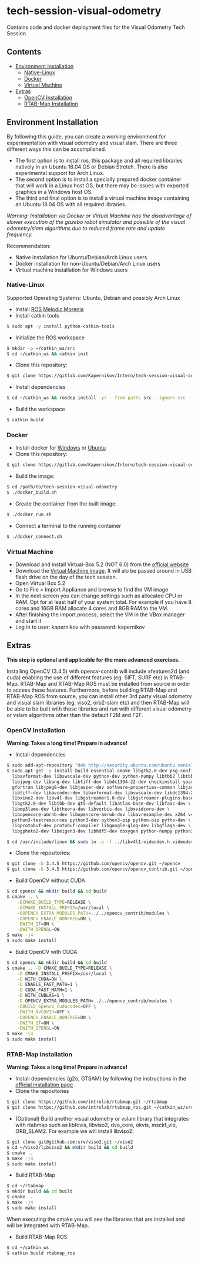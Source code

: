 # tech-session-visual-odometry

Contains code and docker deployment files for the Visual Odometry Tech Session

## Contents
- [Environment Installation](#environment-installation)
  - [Native-Linux](#native-Linux)
  - [Docker](#docker)
  - [Virtual Machine](#virtual-machine)
- [Extras](#extras)
  - [OpenCV Installation](#opencv-installation)
  - [RTAB-Map Installation](#rtab-map-installation)


## Environment Installation
By following this guide, you can create a working environment for experimentation
with visual odometry and visual slam. There are three different ways this can
be accomplished.
- The first option is to install ros, this package and all required libraries
natively in an Ubuntu 18.04 OS or Debian Stretch. There is also experimental
support for Arch Linux.
- The second option is to install a specially prepared docker container that
will work in a Linux host OS, but there may be issues with exported graphics in
a Windows host OS.
- The third and final option is to install a virtual machine image containing an
Ubuntu 18.04 OS with all required libraries.

*Warning: Installation via Docker or Virtual Machine has the disadvantage of slower
execution of the gazebo robot simulator and possible of the visual odometry/slam
algorithms due to reduced frame rate and update frequency.*

Recommendation:
- Native installation for Ubuntu/Debian/Arch Linux users
- Docker installation for non-Ubuntu/Debian/Arch Linux users
- Virtual machine installation for Windows users

### Native-Linux
Supported Operating Systems: Ubuntu, Debian and possibly Arch Linux
- Install [ROS Melodic Morenia](http://wiki.ros.org/melodic/Installation)
- Install catkin tools
```bash
$ sudo apt -y install python-catkin-tools
```
- Initialize the ROS workspace
```bash
$ mkdir -p ~/catkin_ws/src
$ cd ~/catkin_ws && catkin init
```
- Clone this repository:
```bash
$ git clone https://gitlab.com/Kapernikov/Intern/tech-session-visual-odometry.git ~/catkin_ws/src/tech-session-visual-odometry.git
```
- Install dependencies
```bash
$ cd ~/catkin_ws && rosdep install -yr --from-paths src --ignore-src --rosdistro melodic
```
- Build the workspace
```bash
$ catkin build
```

### Docker
- Install docker for [Windows](https://docs.docker.com/docker-for-windows/install/) or [Ubuntu](https://docs.docker.com/install/linux/docker-ce/ubuntu/)
- Clone this repository:
```bash
$ git clone https://gitlab.com/Kapernikov/Intern/tech-session-visual-odometry.git
```
- Build the image:
```bash
$ cd /path/to/tech-session-visual-odometry
$ ./docker_build.sh
```
- Create the container from the built image:
```bash
$ ./docker_run.sh
```
- Connect a terminal to the running container
```bash
$ ./docker_connect.sh
```

### Virtual Machine
- Download and install Virtual-Box 5.2 (NOT 6.0) from the [official website](www.virtualbox.org/wiki/Download_Old_Builds_5_2)
- Download the [Virtual Machine image](https://drive.google.com/file/d/1qs0CiKUQjco2b_ETcRCl7dWXmvT38N1K/view?usp=sharing).
It will alo be passed around in USB flash drive on the day of the tech session.
- Open Virtual Box 5.2
- Go to File > Import Appliance and browse to find the VM image
- In the next screen you can change settings such as allocated CPU or RAM.
Opt for at least half of your system total. For example if you have 8 cores and
16GB RAM allocate 4 cores and 8GB RAM to the VM.
- After finishing the import process, select the VM in the VBox manager and
start it
- Log in to user: kapernikov with password: kapernikov

## Extras
**This step is optional and applicable for the more advanced exercises.**

Installing OpenCV (3.4.5) with opencv-contrib will include xfeatures2d (and
cuda) enabling the use of different features (eg. SIFT, SURF etc) in RTAB-Map.
RTAB-Map and RTAB-Map ROS must be installed from source in order to access these
features. Furthermore, before building RTAB-Map and RTAB-Map ROS from source,
you can install other 3rd party visual odometry and visual slam libraries
(eg. viso2, orb2-slam etc) and then RTAB-Map will be able to be built with those
libraries and run with different visual odometry or vslam algorithms other than
the default F2M and F2F.

### OpenCV Installation
**Warning: Takes a long time! Prepare in advance!**

- Install dependencies
```bash
$ sudo add-apt-repository "deb http://security.ubuntu.com/ubuntu xenial-security main"
$ sudo apt-get -y install build-essential cmake libgtk2.0-dev pkg-config libavcodec-dev \
  libavformat-dev libswscale-dev python-dev python-numpy libtbb2 libtbb-dev \
  libjpeg-dev libpng-dev libtiff-dev libdc1394-22-dev checkinstall yasm \
  gfortran libjpeg8-dev libjasper-dev software-properties-common libjasper1 \
  libtiff-dev libavcodec-dev libavformat-dev libswscale-dev libdc1394-22-dev \
  libxine2-dev libv4l-dev libgstreamer1.0-dev libgstreamer-plugins-base1.0-dev \
  libgtk2.0-dev libtbb-dev qt5-default libatlas-base-dev libfaac-dev \
  libmp3lame-dev libtheora-dev libvorbis-dev libxvidcore-dev \
  libopencore-amrnb-dev libopencore-amrwb-dev libavresample-dev x264 v4l-utils \
  python3-testresources python3-dev python3-pip python-pip pytho-dev \
  libprotobuf-dev protobuf-compiler libgoogle-glog-dev libgflags-dev \
  libgphoto2-dev libeigen3-dev libhdf5-dev doxygen python-numpy python3-numpy

$ cd /usr/include/linux && sudo ln -s -f ../libv4l1-videodev.h videodev.h && cd -
```
- Clone the repositories:
```bash
$ git clone -b 3.4.5 https://github.com/opencv/opencv.git ~/opencv
$ git clone -b 3.4.5 https://github.com/opencv/opencv_contrib.git ~/opencv_contrib
```

- Build OpenCV without CUDA
```bash
$ cd opencv && mkdir build && cd build
$ cmake .. \
    -DCMAKE_BUILD_TYPE=RELEASE \
    -DCMAKE_INSTALL_PREFIX=/usr/local \
    -DOPENCV_EXTRA_MODULES_PATH=../../opencv_contrib/modules \
    -DOPENCV_ENABLE_NONFREE=ON \
    -DWITH_QT=ON \
    -DWITH_OPENGL=ON
$ make -j4
$ sudo make install
```

- Build OpenCV with CUDA
```bash
$ cd opencv && mkdir build && cd build
$ cmake .. -D CMAKE_BUILD_TYPE=RELEASE \
    -D CMAKE_INSTALL_PREFIX=/usr/local \
    -D WITH_CUDA=ON \
    -D ENABLE_FAST_MATH=1 \
    -D CUDA_FAST_MATH=1 \
    -D WITH_CUBLAS=1 \
    -D OPENCV_EXTRA_MODULES_PATH=../../opencv_contrib/modules \
    -DBUILD_opencv_cudacodec=OFF \
    -DWITH_NVCUVID=OFF \
    -DOPENCV_ENABLE_NONFREE=ON \
    -DWITH_QT=ON \
    -DWITH_OPENGL=ON
$ make -j4
$ sudo make install
```

### RTAB-Map installation
**Warning: Takes a long time! Prepare in advance!**

- Install dependencies (g2o, GTSAM) by following the instructions in the [official installation page](https://github.com/introlab/rtabmap/wiki/Installation)
- Clone the repositories
```bash
$ git clone https://github.com/introlab/rtabmap.git ~/rtabmap
$ git clone https://github.com/introlab/rtabmap_ros.git ~/catkin_ws/src/rtabmap_ros
```
- (Optional) Build another visual odometry or vslam library that integrates with rtabmap such as
libfovis, libviso2, dvo_core, okvis, msckf_vio, ORB_SLAM2. For example we will install libviso2:
```bash
$ git clone git@github.com:srv/viso2.git ~/viso2
$ cd ~/viso2/libviso2 && mkdir build && cd build
$ cmake ..
$ make -j4
$ sudo make install
```
- Build RTAB-Map
```bash
$ cd ~/rtabmap
$ mkdir build && cd build
$ cmake ..
$ make -j4
$ sudo make install
```
When executing the cmake you will see the libraries that are installed and will be integrated with
RTAB-Map.

- Build RTAB-Map ROS
```bash
$ cd ~/catkin_ws
$ catkin build rtabmap_ros
```
